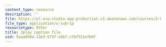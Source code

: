 ```yaml
---
content_type: resource
description: ''
file: https://ol-ocw-studio-app-production.s3.amazonaws.com/courses/2-003sc-engineering-dynamics-fall-2011/5aaa050a12e3573fa5b7c7bf511efb0f_9CPA6WG6mRo.vtt
file_type: application/x-subrip
resourcetype: Other
title: 3play caption file
uid: 5aaa050a-12e3-573f-a5b7-c7bf511efb0f
---
```

